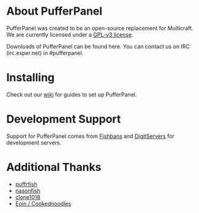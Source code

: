 # About PufferPanel
PufferPanel was created to be an open-source replacement for Multicraft. We are currently licensed under a [GPL-v3 license](https://raw.github.com/DaneEveritt/PufferPanel/master/LICENSE).

Downloads of PufferPanel can be found here. You can contact us on IRC (irc.esper.net) in #pufferpanel.

# Installing
Check out our [wiki](https://github.com/DaneEveritt/PufferPanel/wiki) for guides to set up PufferPanel.

# Development Support
Support for PufferPanel comes from [Fishbans](http://fishbans.com) and [DigitServers](http://digitservers.com/) for development servers.

# Additional Thanks
* [puffrfish](https://github.com/puffrfish)
* [nasonfish](https://github.com/nasonfish)
* [clone1018](https://github.com/clone1018)
* [Eoin / Cookednoodles](https://github.com/cookednoodles)
